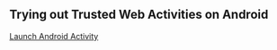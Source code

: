 ## Trying out Trusted Web Activities on Android 


[Launch Android Activity](https://schaeferchristian.github.io/trustedwebactivitydemo/handleOnWebOrInApp/greetingsFromWeb)
